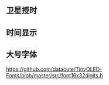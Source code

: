 ## 卫星授时



## 时间显示

## 大号字体

https://github.com/datacute/TinyOLED-Fonts/blob/master/src/font16x32digits.h
